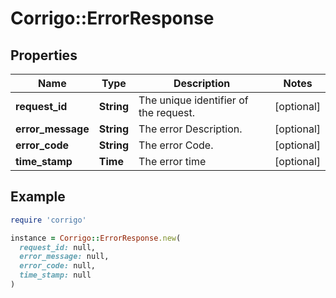 # Corrigo::ErrorResponse

## Properties

| Name | Type | Description | Notes |
| ---- | ---- | ----------- | ----- |
| **request_id** | **String** | The unique identifier of the request. | [optional] |
| **error_message** | **String** | The error Description. | [optional] |
| **error_code** | **String** | The error Code. | [optional] |
| **time_stamp** | **Time** | The error time | [optional] |

## Example

```ruby
require 'corrigo'

instance = Corrigo::ErrorResponse.new(
  request_id: null,
  error_message: null,
  error_code: null,
  time_stamp: null
)
```

